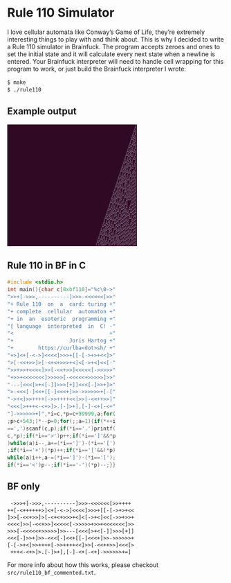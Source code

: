 # Rule 110 Simulator

I love cellular automata like Conway’s Game of Life, they’re extremely
interesting things to play with and think about. This is why I decided to write
a Rule 110 simulator in Brainfuck. The program accepts zeroes and ones to set
the initial state and it will calculate every next state when a newline is
entered. Your Brainfuck interpreter will need to handle cell wrapping for this
program to work, or just build the Brainfuck interpreter I wrote:

```bash
$ make
$ ./rule110
```

## Example output
![Example](example.png)

## Rule 110 in BF in C

```C
#include <stdio.h>
int main(){char c[0xbf110]="%c\0->"
">>+[->>>,----------]>>>-<<<<<<[>>"
"+ Rule 110  on  a  card: turing +"
"+ complete  cellular  automaton +"
"+ in  an  esoteric  programming +"
"[ language  interpreted  in  C! -"
"<                               +"
"+                  Joris Hartog +"
"+        https://curlba<dot>sh/ +"
"+>]<+[-<->]<<<<]>>>+[[-[->+>+<<]>"
">[-<<+>>]>[-<+<+>>>+<]<[->+<]<<[-"
">>+>>+<<<<]>>[-<<+>>]<<<<<[->>>>>"
"+>>+<<<<<<<]>>>>>[-<<<<<+>>>>>]>>"
"---[<<<[>+<[-]]>>>[+]]<<<[-]>>+]>"
">-<<<[-]<<+[[-]<<<+]>>->>>>>>+[-["
"->+<]>>++++[->>++++<<]>>[-<<++>>]"
"<<<[>+++<-<+>]>.[-]>+],[-]-<+[-<+"
"]->>>>>>+]",*i=c,*p=c+99999,a;for(
;p>c+543;)*--p=0;for(;;a=1){if(*++i
==',')scanf(c,p);if(*i=='.')printf(
c,*p);if(*i=='>')p++;if(*i==']'&&*p
)while(a)i--,a+=(*i==']')-(*i=='[')
;if(*i=='+')(*p)++;if(*i=='['&&!*p)
while(a)i++,a-=(*i==']')-(*i=='[');
if(*i=='<')p--;if(*i=='-')(*p)--;}}
```

## BF only

```brainfuck
 ->>>+[->>>,----------]>>>-<<<<<<[>>++++
++[-<++++++>]<+[-<->]<<<<]>>>+[[-[->+>+<<
]>>[-<<+>>]>[-<+<+>>>+<]<[->+<]<<[->>+>>+
<<<<]>>[-<<+>>]<<<<<[->>>>>+>>+<<<<<<<]>>
>>>[-<<<<<+>>>>>]>>---[<<<[>+<[-]]>>>[+]]
<<<[-]>>+]>>-<<<[-]<<+[[-]<<<+]>>->>>>>>+
[-[->+<]>>++++[->>++++<<]>>[-<<++>>]<<<[>
 +++<-<+>]>.[-]>+],[-]-<+[-<+]->>>>>>+=]
```

For more info about how this works, please checkout
`src/rule110_bf_commented.txt`.
